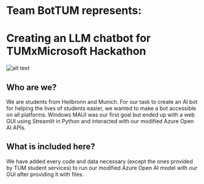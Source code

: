 # Team BotTUM represents:
# Creating an LLM chatbot for TUMxMicrosoft Hackathon
![alt text]([https://github.com/adam-p/markdown-here/raw/master/src/common/images/icon48.png](https://github.com/SamNour/TUMbot/blob/main/resources%20for%20README/botTUM_logo.png) "BotTUM Logo")
## Who are we?

We are students from Heilbronn and Munich.
For our task to create an AI bot for helping the lives of students easier, we wanted to make a bot accessible on all platforms.
Windows MAUI was our first goal but ended up with a web GUI using Streamlit in Python and interacted with our modified Azure Open AI APIs.

## What is included here?

We have added every code and data necessary (except the ones provided by TUM student services) to run our modified Azure Open AI model with our GUI after providing it with files.
